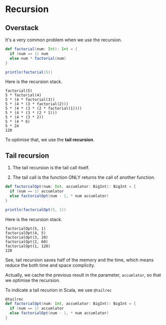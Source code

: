 # Recursion

## Overstack

It's a very common problem when we use the recursion.

```scala
def factorial(num: Int): Int = {
  if (num == 1) num
  else num * factorial(num)
}

println(factorial(5))
```

Here is the recursion stack.

```
factorial(5)
5 * factorial(4)
5 * (4 * factorial(3))
5 * (4 * (3 * factorial(2)))
5 * (4 * (3 * (2 * factorial(1))))
5 * (4 * (3 * (2 * 1)))
5 * (4 * (3 * 2))
5 * (4 * 6)
5 * 24
120
```

To optimise that, we use the **tail recursion**.

## Tail recursion

1. The tail recursion is the tail call itself.

2. The tail call is the function ONLY returns the call of another function.

```scala
def factorialOpt(num: Int, accumlator: BigInt): BigInt = {
  if (num == 1) accumlator
  else factorialOpt(num - 1, * num accumlator)
}

println(factorialOpt(5, 1))
```

Here is the recursion stack.

```
factorialOpt(5, 1)
factorialOpt(4, 5)
factorialOpt(3, 20)
factorialOpt(2, 60)
factorialOpt(1, 120)
120
```

See, tail recursion saves half of the memory and the time, which means reduce the both time and space complicity.

Actually, we cache the previous result in the parameter, `accumlator`, so that we optimise the recursion.

To indicate a tail recurion in Scala, we use `@tailrec`

```scala
@tailrec
def factorialOpt(num: Int, accumlator: BigInt): BigInt = {
  if (num == 1) accumlator
  else factorialOpt(num - 1, * num accumlator)
}
```